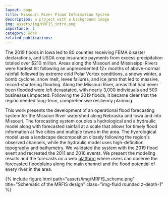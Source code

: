 ```yaml
---
layout: page
title: Missouri River Flood Information System
description: a project with a background image
img: assets/img/MRFIS_intro.png
importance: 1
category: work
related_publications: 
---
```


The 2019 floods in Iowa led to 80 counties receiving FEMA disaster declarations, and USDA crop insurance payments from excess precipitation totaled over $210 million. Areas along the Missouri and Mississippi Rivers were hardest hit following an unprecedented 12+ months of above-normal rainfall followed by extreme cold Polar Vortex conditions, a snowy winter, a bomb cyclone, snow melt, levee failures, and ice jams that led to massive, record-shattering flooding. Along the Missouri River, areas that had never been flooded were left devastated, with nearly 3,000 individuals and 500 businesses impacted. Following the 2019 floods, it became clear that the region needed long-term, comprehensive resiliency planning.  

This work presents the development of an operational flood forecasting system for the Missouri River watershed along Nebraska and Iowa and into Missouri. The forecasting system couples a hydrological and a hydraulic model along with forecasted rainfall at a scale that allows for timely flood information at five cities and multiple towns in the area. The hydrological model uses a landscape decomposition closely following the region's observed channels, while the hydraulic model uses high-definition topography and bathymetry. We validated the system with the 2019 flood event and recreated the 2011 and 2016 events. We present the modeling results and the forecasts on a web [platform](https://mrfis.iowafloodcenter.org/mrfis.html) where users can observe the forecasted floodplains along the main channel and the flood potential of every river in the area.

{% include figure.html path="assets/img/MRFIS_scheme.png" title="Schematic of the MRFIS design" class="img-fluid rounded z-depth-1" %}



